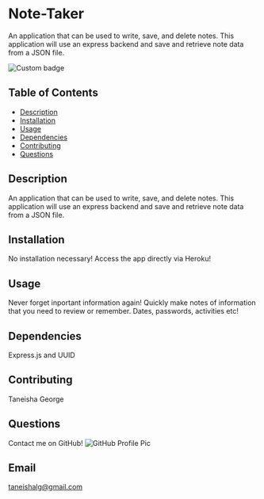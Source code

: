 # Note-Taker
An application that can be used to write, save, and delete notes. This application will use an express backend and save and retrieve note data from a JSON file.


![Custom badge](https://img.shields.io/badge/Note-Taker-orange)
    
 
## Table of Contents
 * [Description](#Description)
 * [Installation](#Installation)
 * [Usage](#Usage)
 * [Dependencies](#Dependencies)
 * [Contributing](#Contributing)
 * [Questions](#Questions)
    
## Description
 An application that can be used to write, save, and delete notes. This application will use an express backend and save and retrieve note data from a JSON file.


## Installation
No installation necessary! Access the app directly via Heroku!

## Usage
Never forget inportant information again! Quickly make notes of information that you need to review or remember. Dates, passwords, activities etc!

## Dependencies
 Express.js and UUID

## Contributing
 Taneisha George

## Questions
Contact me on GitHub!
 ![GitHub Profile Pic](https://avatars.githubusercontent.com/TLGeorge)
      
    
## Email
 taneishalg@gmail.com
      

